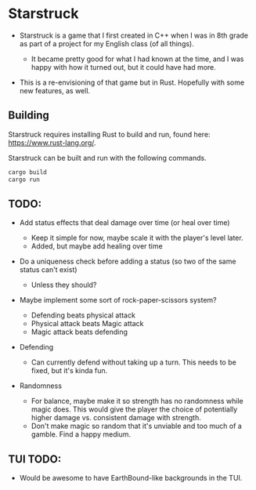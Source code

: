 # Starstruck
- Starstruck is a game that I first created in C++ when I was in 8th grade as part of a project for my English class (of all things).
    - It became pretty good for what I had known at the time, and I was happy with how it turned out, but it could have had more.

- This is a re-envisioning of that game but in Rust. Hopefully with some new features, as well.

## Building
Starstruck requires installing Rust to build and run, found here: <https://www.rust-lang.org/>.

Starstruck can be built and run with the following commands.

```sh
cargo build
cargo run
```

## TODO:

- Add status effects that deal damage over time (or heal over time)
    - Keep it simple for now, maybe scale it with the player's level later.
    - Added, but maybe add healing over time
- Do a uniqueness check before adding a status (so two of the same status can't exist)
    - Unless they should?
- Maybe implement some sort of rock-paper-scissors system?
    - Defending beats physical attack
    - Physical attack beats Magic attack
    - Magic attack beats defending

- Defending
    - Can currently defend without taking up a turn. This needs to be fixed, but it's kinda fun.
- Randomness
    - For balance, maybe make it so strength has no randomness while magic does. This would give the player the choice of potentially higher damage vs. consistent damage with strength.
    - Don't make magic so random that it's unviable and too much of a gamble. Find a happy medium.

## TUI TODO:
- Would be awesome to have EarthBound-like backgrounds in the TUI.